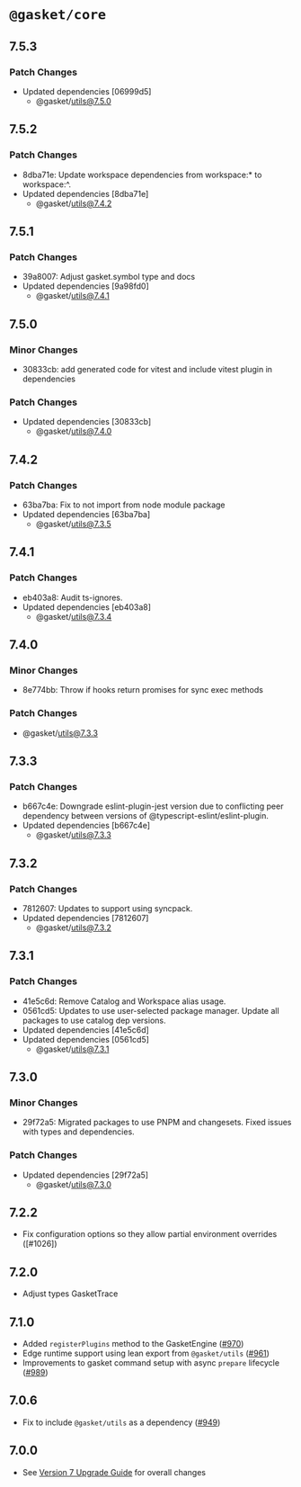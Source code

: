 # `@gasket/core`

## 7.5.3

### Patch Changes

- Updated dependencies [06999d5]
  - @gasket/utils@7.5.0

## 7.5.2

### Patch Changes

- 8dba71e: Update workspace dependencies from workspace:\* to workspace:^.
- Updated dependencies [8dba71e]
  - @gasket/utils@7.4.2

## 7.5.1

### Patch Changes

- 39a8007: Adjust gasket.symbol type and docs
- Updated dependencies [9a98fd0]
  - @gasket/utils@7.4.1

## 7.5.0

### Minor Changes

- 30833cb: add generated code for vitest and include vitest plugin in dependencies

### Patch Changes

- Updated dependencies [30833cb]
  - @gasket/utils@7.4.0

## 7.4.2

### Patch Changes

- 63ba7ba: Fix to not import from node module package
- Updated dependencies [63ba7ba]
  - @gasket/utils@7.3.5

## 7.4.1

### Patch Changes

- eb403a8: Audit ts-ignores.
- Updated dependencies [eb403a8]
  - @gasket/utils@7.3.4

## 7.4.0

### Minor Changes

- 8e774bb: Throw if hooks return promises for sync exec methods

### Patch Changes

- @gasket/utils@7.3.3

## 7.3.3

### Patch Changes

- b667c4e: Downgrade eslint-plugin-jest version due to conflicting peer dependency between versions of @typescript-eslint/eslint-plugin.
- Updated dependencies [b667c4e]
  - @gasket/utils@7.3.3

## 7.3.2

### Patch Changes

- 7812607: Updates to support using syncpack.
- Updated dependencies [7812607]
  - @gasket/utils@7.3.2

## 7.3.1

### Patch Changes

- 41e5c6d: Remove Catalog and Workspace alias usage.
- 0561cd5: Updates to use user-selected package manager. Update all packages to use catalog dep versions.
- Updated dependencies [41e5c6d]
- Updated dependencies [0561cd5]
  - @gasket/utils@7.3.1

## 7.3.0

### Minor Changes

- 29f72a5: Migrated packages to use PNPM and changesets. Fixed issues with types and dependencies.

### Patch Changes

- Updated dependencies [29f72a5]
  - @gasket/utils@7.3.0

## 7.2.2

- Fix configuration options so they allow partial environment overrides ([#1026])

## 7.2.0

- Adjust types GasketTrace

## 7.1.0

- Added `registerPlugins` method to the GasketEngine ([#970])
- Edge runtime support using lean export from `@gasket/utils` ([#961])
- Improvements to gasket command setup with async `prepare` lifecycle ([#989])

## 7.0.6

- Fix to include `@gasket/utils` as a dependency ([#949])

## 7.0.0

- See [Version 7 Upgrade Guide] for overall changes

[Version 7 Upgrade Guide]: /docs/upgrade-to-7.md
[#949]: https://github.com/godaddy/gasket/pull/949
[#961]: https://github.com/godaddy/gasket/pull/961
[#970]: https://github.com/godaddy/gasket/pull/970
[#989]: https://github.com/godaddy/gasket/pull/989
